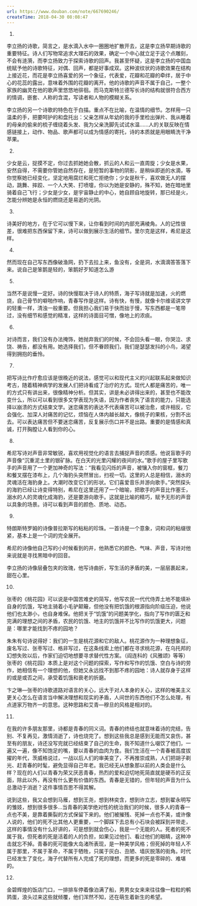 ```yaml
---
url: https://www.douban.com/note/667690246/
createTime: 2018-04-30 08:08:47
---
```


1.

李立扬的诗歌，简言之，是水滴入水中一圈圈地扩散开去，这是李立扬早期诗歌的重要特征。诗人们写物常追求大理石的效果，确定一个中心就立足于这个点雕刻，不会有涟漪，而李立扬致力于探索诗歌的回声。我甚至怀疑，这是李立扬的中国血统赋予他的诗歌特征，对偶、回声，都是好事成双。这种波纹状的诗歌效果在结构上接近花，而花是李立扬喜爱的另一个象征，代表爱，花瓣和花瓣的牵绊，居于中心的花蕊的露出，意味着外围的花瓣的离开。他的诗歌的声音不属于自己，一整个家族的幽灵在他的歌声里悠悠地徘徊。而马克斯特兰德写长诗的结构就很符合西方的情调，嵌套、人称的含混，写读者和人物的模糊关系。

李立扬的另一个诗歌的特色在于白描。重点不在比喻，在温情的细节。怎样用一只温柔的手，把要呵护的和盘托出：父亲怎样从年幼的我的手里检出弹片、我从睡着的母亲的偷来的梳子缠绕着头发、我为父亲洗脚先试试水温……人的关联反映在情感链接上，动作、物品、歌声都可以成为情感的寄托，诗的本质就是用眼睛洗干净苹果。

2.

少女是云，捉摸不定，你过去抓她她会散，抓云的人和云一直周旋；少女是水果，安然自得，不需要你管她自然存在，是短暂的事物的阴影，是稍纵即逝的水滴，等你觉察她已经变化，坚定地用腐烂和死亡拒绝你；少女是秋千，喜欢做无人的摆动，跳舞、摔跤、一个人大笑、打喷嚏，你以为她是安静的，殊不知，她在暗地里骑着自己飞行；少女是少女，是宇宙静止的中心，她自顾自地旋转，那已经是火，怎能分辨她是永恒的燃烧还是易逝的光阴。

3.

诗美好的地方，在于它可以慢下来，让你看到时间的内部充满棱角。人的记性很差，很难把东西保留下来，诗可以做到展示生活的细节。里尔克是这样，希尼是这样。 

4.

然而现在自己写东西像破渔网，扔下去拉上来，鱼没有，全是洞，水滴滴答答落下来。说自己是笨鹅是轻的，笨鹅好歹知道怎么游 

5.

当然不是说慢一定好。诗的快慢取决于诗人的特质，海子写诗就是加速，火的燃烧，自己骨节的噼啪作响，青春写作是这样。诗有快，有慢，就像卡尔维诺讲文学的轻重一样，清浊一般重要。但我担心我们易于快而拙于慢，写东西都是一笔带过，没有细节和感觉的精准，这样的诗面目可憎，像地上的浓痰。 

6.

对诗而言，我们没有办法掩饰，她抛弃我们的时候，不会回头看一眼，你哭泣、求饶、祷告，都没有用。她选择我们，但不眷顾我们，我们是瑟瑟发抖的小鸟，渴望得到拥抱的垂怜。 

7.

把写诗比作疗愈应该是很晚近的说法，感觉可以和现代主义的兴起联系起来做知识考古，随着精神病学的发展人们把诗看成了治疗的方式。现代人都是痛苦的，唯一的方式只有讲出来，很像精神分析。但其实，讲是未必讲得出来的，甚至也不能改变什么，所以可以看到很多文学表现为失语，因为作者丧失了语言的能力，只能选择以崩溃的方式结束文学。迷恋痛苦的表达不代表痛苦可以被治愈，或许相反，它会强化、加深人对痛苦的记忆，烦恼在人体内越长越大，像桃子的果核，分割不出去。可以表达痛苦但不要迷恋痛苦，反复展示伤口并不是出路。重要的是情感和真诚，打开胸膛让人看到你的心。

8.

希尼写诗对声音非常敏锐，喜欢用视觉化的语言去捕捉声音的质感。他说盲歌手的声音像“沉重泥土里的银矿脉。在白天的光里闪耀的夜间的水。”歌手的屋子里写歌手的声音用了一个更加神奇的写法：“我看见闪烁的声音，被镶入你的窗框，餐刀和餐叉摆在漆布上，几个海豹头突然冒出，扫视一切。这里的人总是相信，溺水的灵魂活在海豹身上。大潮时改变它们的形状。它们喜爱音乐并游向歌手。”突然探头的海豹已经让诗变得特别，希尼在这里还用了一个暗喻，把歌手的声音比作塞壬，溺水的人的灵魂化成海豹，还是要游向歌手。这就是比喻的精巧，赋予无形的声音以具象的场景。诗可以看到声音的颜色、质地、动态。

9.

特朗斯特罗姆的诗像普拉斯写的粘粘的珍珠。一首诗是一个意象，词和词的粘缀很紧，基本上是一个词的完全展开。

希尼的诗像他自己写的小时候看到的井，他熟悉它的颜色、气味、声音，写诗对他来说就是寻找黑暗中的回音。

李立扬的诗像层叠包夹的玫瑰，他写诗曲折，写生活的矛盾的美，一层层裹起来，甜在心里。

10.

张枣的《桃花园》可以说是中国苦难史的简写，他写农民一代代侍弄土地不能填补自身的饥饿，写地主骑着小毛驴颠簸，但他没有把饥饿的根源指向阶级压迫，他说他们也太渺小，也自身难保。他把关于“饥饿”的问题美学化，指向了写作的匮乏和完满的理想之间的矛盾，农民的饥饿、地主的饥饿并不比写作的饥饿更大，问题是：哪里才能找到不疼的园地？

朱朱有句诗说得好：我们的一生是桃花源和它的敌人。桃花源作为一种理想象征，废名写过、张枣写过、格非写过，在这条线索上他们都在寻求桃花源，在乌托邦的幻想失败以后，作家们迫切地想要寻求替代性方案。（阎连科的《风雅颂》等等）张枣的《桃花园》本质上是对这个问题的探索，写作和写作的饥饿、空白与诗的劳作，她相信有一个理想的他，但她又永远找不到那不疼的园地：诗人就存身于这样的或是或否之间，承受着饥饿和衰老的折磨。

卞之琳—张枣的诗歌道路对语言的关心，远大于对人本身的关心，这样的唯美主义更关心怎么在语言当中解决理想和现实的矛盾，人间世的东西他们不怎么处理，有点道家万物齐一的意思。这种思路和艾青—穆旦的风格是相对的。

11.

在我的许多朋友那里，诗都是青春的同义词。青春的终结也就意味着诗的完结，告别、不复再见，激情消逝了，诗也烧完了。想到这些我总是感到无能而又哀伤，甚至有的朋友，诗还没写完就已经结束了自己的生命，我不知道什么啜饮了他们，一遍又一遍，像不知饱足的嘴，要以青春的血肉为食。我们生活在一个青春被高度拔擢的年代，茨威格说过，一战以后人们的审美变了，不再推崇成熟，人们把胡子剃光、赶青春的时髦，避免显得自己年老。我已经无从想象那以前的人类会是什么样？现在的人们以青春为荣又厌恶青春，热烈的爱和迫切地死简直就是硬币的正反面，除此以外，再没有什么更有价值的东西。青春是无错的，但年轻的声音为什么总激动于消逝？这件事情百思不得其解。

说到这些，我又会想到马雁，想到王尧，想到林奕含，想到许立志，想到翟永明写的雏妓，想到很多很多…当青春的美学绝对性的统治我们的时候，很多人的青春一点也不美，是靠着撕裂的方式保留下来的。他们被摧残、死掉一点也不美，或许像人说的，他们的死不比其他人更重要，一个脚踩下去总有小石块会被踩到并带走，这样的事情没有什么好讲的，可是想到就会伤心，我是一个无能的人。死者的死不属于我，但死者的死是活着的人的负担，如果见过他们、看过他们的眼睛，这种冲击就忘不掉。青春的死可能像大岛渚所表现，是一种美学风格；但死掉的年轻人不属于那里，不属于革命，不属于牺牲，只属于灰白、丑陋、墙灰脱落的街角。时代已经发生了变化，海子代替所有人完成了死的理想，而更多的死是零碎的、难堪的。

12.

金碧辉煌的饭店门口，一排排车停着像泊满了船，男男女女来来往往像一粒粒的鹌鹑蛋，浪头过来这些就倾覆，他们浑然不知，还在萌生着新生的希望。